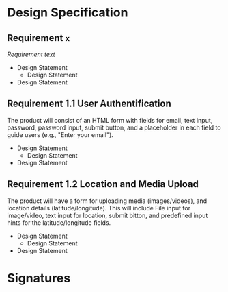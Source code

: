 # Design Specification

## Requirement `x`
_Requirement text_
* Design Statement
  * Design Statement
* Design Statement

## Requirement 1.1 User Authentification
The product will consist of an HTML form with fields for email, text input, password, password input, submit button, and a placeholder in each field to guide users (e.g., "Enter your email").

* Design Statement
  * Design Statement
* Design Statement

## Requirement 1.2 Location and Media Upload
The product will have a form for uploading media (images/videos), and location details (latitude/longitude). This will include File input for image/video, text input for location, submit bitton, and predefined input hints for the latitude/longitude fields.

* Design Statement
  * Design Statement
* Design Statement

# Signatures
